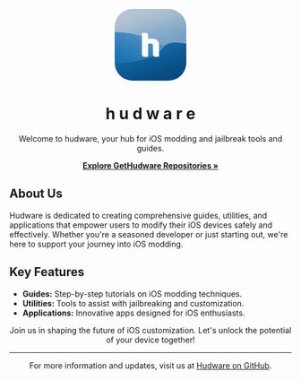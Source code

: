 <!-- Header -->
<p align="center">
  <img src="logo.png" height="128" width="128" style="border-radius:25%">
</p>

<h1 align="center">h u d w a r e</h1>

<p align="center">
  Welcome to hudware, your hub for iOS modding and jailbreak tools and guides.
</p>

<p align="center">
  <a href="https://github.com/orgs/gethudware/repositories"><strong>Explore GetHudware Repositories »</strong></a>
</p>

<!-- About Section -->
## About Us

Hudware is dedicated to creating comprehensive guides, utilities, and applications that empower users to modify their iOS devices safely and effectively. Whether you're a seasoned developer or just starting out, we're here to support your journey into iOS modding.

<!-- Key Features Section -->
## Key Features

- **Guides:** Step-by-step tutorials on iOS modding techniques.
- **Utilities:** Tools to assist with jailbreaking and customization.
- **Applications:** Innovative apps designed for iOS enthusiasts.

<p align="center">
  Join us in shaping the future of iOS customization. Let's unlock the potential of your device together!
</p>

---

<p align="center">
  For more information and updates, visit us at <a href="https://github.com/gethudware">Hudware on GitHub</a>.
</p>
